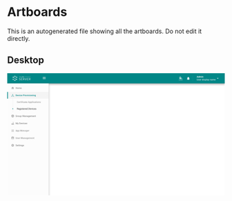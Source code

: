 # Artboards

This is an autogenerated file showing all the artboards. Do not edit it directly.

## Desktop

![Desktop](./.exportedArtboards/sketch%20git%20test/Desktop.png)

